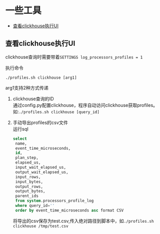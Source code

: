 


# 一些工具
* [查看clickhouse执行UI](#查看clickhouse执行ui)



## 查看clickhouse执行UI
clickhouse查询时需要带着`SETTINGS log_processors_profiles = 1`

执行命令
```shell
./profiles.sh clickhouse [arg1]
```

arg1支持2种方式传递
1. clickhouse查询的ID<br/>
   通过config.py配置clickhouse，程序自动访问clickhouse获取profiles。
   如:`./profiles.sh clickhouse [query_id]`

2. 手动导出profiles的csv文件<br/>
   运行sql
   ```sql
   select
    name, 
    event_time_microseconds, 
    id, 
    plan_step, 
    elapsed_us, 
    input_wait_elapsed_us, 
    output_wait_elapsed_us, 
    input_rows, 
    input_bytes, 
    output_rows, 
    output_bytes, 
    parent_ids 
    from system.processors_profile_log 
    where query_id=''
    order by event_time_microseconds asc format CSV
   ```
   将导出的csv保存为test.csv,传入绝对路径到脚本中，如`./profiles.sh clickhouse /tmp/test.csv`

    
